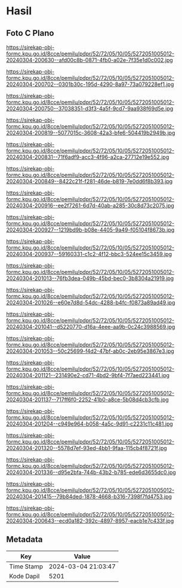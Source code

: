 # Hasil

## Foto C Plano

https://sirekap-obj-formc.kpu.go.id/8cce/pemilu/pdpr/52/72/05/10/05/5272051005012-20240304-200630--afd00c8b-0871-4fb0-a02e-7f35e1d0c002.jpg

https://sirekap-obj-formc.kpu.go.id/8cce/pemilu/pdpr/52/72/05/10/05/5272051005012-20240304-200702--0301b30c-195d-4290-8a97-73a079228ef1.jpg

https://sirekap-obj-formc.kpu.go.id/8cce/pemilu/pdpr/52/72/05/10/05/5272051005012-20240304-200750--37038351-d3f3-4a5f-9cd7-9aa938f69d5e.jpg

https://sirekap-obj-formc.kpu.go.id/8cce/pemilu/pdpr/52/72/05/10/05/5272051005012-20240304-200819--5077015c-3608-42a3-bfe6-504419b2949b.jpg

https://sirekap-obj-formc.kpu.go.id/8cce/pemilu/pdpr/52/72/05/10/05/5272051005012-20240304-200831--71f6adf9-acc3-4f96-a2ca-27712e19e552.jpg

https://sirekap-obj-formc.kpu.go.id/8cce/pemilu/pdpr/52/72/05/10/05/5272051005012-20240304-200849--8422c21f-f281-46de-b819-7e0dd6f8b393.jpg

https://sirekap-obj-formc.kpu.go.id/8cce/pemilu/pdpr/52/72/05/10/05/5272051005012-20240304-200916--ee2f7261-6d7d-40ab-a285-30c8d73c2075.jpg

https://sirekap-obj-formc.kpu.go.id/8cce/pemilu/pdpr/52/72/05/10/05/5272051005012-20240304-200927--1219bd9b-b08e-4405-9a49-f05104f8673b.jpg

https://sirekap-obj-formc.kpu.go.id/8cce/pemilu/pdpr/52/72/05/10/05/5272051005012-20240304-200937--59160331-c1c2-4f12-bbc3-524ee15c3459.jpg

https://sirekap-obj-formc.kpu.go.id/8cce/pemilu/pdpr/52/72/05/10/05/5272051005012-20240304-201013--76fb3dea-049b-45bd-bec0-3b8304a21919.jpg

https://sirekap-obj-formc.kpu.go.id/8cce/pemilu/pdpr/52/72/05/10/05/5272051005012-20240304-201026--e60e7d8d-54dc-4288-b4fc-f0873a89ad49.jpg

https://sirekap-obj-formc.kpu.go.id/8cce/pemilu/pdpr/52/72/05/10/05/5272051005012-20240304-201041--d5220770-d16a-4eee-aa9b-0c24c3988569.jpg

https://sirekap-obj-formc.kpu.go.id/8cce/pemilu/pdpr/52/72/05/10/05/5272051005012-20240304-201053--50c25699-f4d2-47bf-ab0c-2eb95e3867e3.jpg

https://sirekap-obj-formc.kpu.go.id/8cce/pemilu/pdpr/52/72/05/10/05/5272051005012-20240304-201121--231490e2-cd71-4bd2-9bf4-7f7aed223441.jpg

https://sirekap-obj-formc.kpu.go.id/8cce/pemilu/pdpr/52/72/05/10/05/5272051005012-20240304-201137--717ff6f0-2252-41b0-a8ce-5b08d4cb3cfb.jpg

https://sirekap-obj-formc.kpu.go.id/8cce/pemilu/pdpr/52/72/05/10/05/5272051005012-20240304-201204--c949e964-b058-4a5c-9d91-c2231c11c481.jpg

https://sirekap-obj-formc.kpu.go.id/8cce/pemilu/pdpr/52/72/05/10/05/5272051005012-20240304-201320--5578d7ef-93ed-4bb1-9faa-115cb4f8721f.jpg

https://sirekap-obj-formc.kpu.go.id/8cce/pemilu/pdpr/52/72/05/10/05/5272051005012-20240304-201336--d95e2bfa-744b-43b2-b785-ede6d3655dc0.jpg

https://sirekap-obj-formc.kpu.go.id/8cce/pemilu/pdpr/52/72/05/10/05/5272051005012-20240304-201415--79b84ded-1878-4668-b316-7398f7fd4753.jpg

https://sirekap-obj-formc.kpu.go.id/8cce/pemilu/pdpr/52/72/05/10/05/5272051005012-20240304-200643--ecd0a182-392c-4897-8957-eacb1e7c433f.jpg


## Metadata

| Key        | Value               |
| ---------- | ------------------- |
| Time Stamp | 2024-03-04 21:03:47 |
| Kode Dapil | 5201                |



